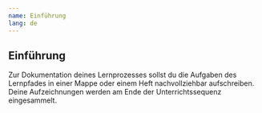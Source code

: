 ```yaml
---
name: Einführung
lang: de
---
```


## Einführung

Zur Dokumentation deines Lernprozesses sollst du die Aufgaben des Lernpfades in einer Mappe oder einem Heft nachvollziehbar aufschreiben. Deine Aufzeichnungen werden am Ende der Unterrichtssequenz eingesammelt.